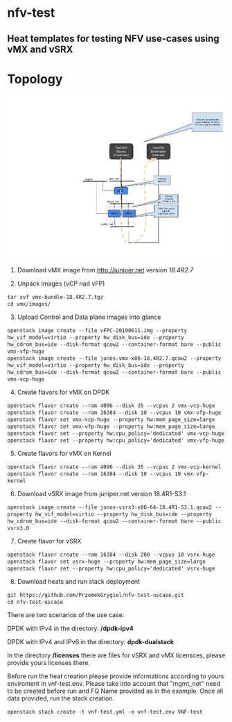 # nfv-test
Heat templates for testing NFV use-cases using vMX and vSRX
---

# Topology
![Imgur](nfv-test.jpg)

1. Download vMX image from http://juniper.net version *18.4R2.7*

2. Unpack images (vCP nad vFP)

 ```
 tar xvf vmx-bundle-18.4R2.7.tgz 
 cd vmx/images/
 ```


3. Upload Control and Data plane images into glance

```
openstack image create --file vFPC-20190611.img --property hw_vif_model=virtio --property hw_disk_bus=ide --property hw_cdrom_bus=ide --disk-format qcow2 --container-format bare --public vmx-vfp-huge
openstack image create --file junos-vmx-x86-18.4R2.7.qcow2 --property hw_vif_model=virtio --property hw_disk_bus=ide --property hw_cdrom_bus=ide --disk-format qcow2 --container-format bare --public vmx-vcp-huge
```


4. Create flavors for vMX on DPDK


```
openstack flavor create --ram 4096 --disk 35 --vcpus 2 vmx-vcp-huge
openstack flavor create --ram 16384 --disk 10 --vcpus 10 vmx-vfp-huge
openstack flavor set vmx-vcp-huge --property hw:mem_page_size=large
openstack flavor set vmx-vfp-huge --property hw:mem_page_size=large
openstack flavor set --property hw:cpu_policy='dedicated' vmx-vcp-huge
openstack flavor set --property hw:cpu_policy='dedicated' vmx-vfp-huge

```


5. Create flavors for vMX on Kernel


```
openstack flavor create --ram 4096 --disk 35 --vcpus 2 vmx-vcp-kernel
openstack flavor create --ram 16384 --disk 10 --vcpus 10 vmx-vfp-kernel
```

6. Download vSRX image from juniper.net version 18.4R1-S3.1

```
openstack image create --file junos-vsrx3-x86-64-18.4R1-S3.1.qcow2 --property hw_vif_model=virtio --property hw_disk_bus=ide --property hw_cdrom_bus=ide --disk-format qcow2 --container-format bare --public vsrx3.0
```

7. Create flavor for vSRX

```
openstack flavor create --ram 16384 --disk 200 --vcpus 10 vsrx-huge
openstack flavor set vsrx-huge --property hw:mem_page_size=large
openstack flavor set --property hw:cpu_policy='dedicated' vsrx-huge
```

8. Download heats and run stack deployment

```
git https://github.com/PrzemekGrygiel/nfv-test-uscase.git
cd nfv-test-uscase
```
There are two scenarios of the use case: 

DPDK with IPv4 in the directory: **/dpdk-ipv4**

DPDK with IPv4 and IPv6 in the directory: **dpdk-dualstack**

In the directory **/licenses** there are files for vSRX and vMX licensces, please provide yours licenses there.

Before run the heat creation please provide informations according to yours enviroment in vnf-test.env. 
Please take into account that "mgmt_net" need to be created before run and FQ Name provided as in the example.
Once all data provided, run the stack creation.

```
openstack stack create -t vnf-test.yml -e vnf-test.env VNF-test 
```
